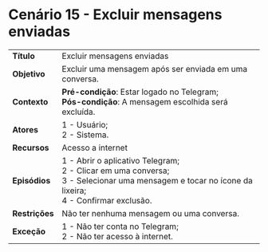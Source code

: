 # Cenário 15 - Excluir mensagens enviadas

|                |                                                                                                                                                             |
| -------------- | :---------------------------------------------------------------------------------------------------------------------------------------------------------- |
| **Título**     | Excluir mensagens enviadas                                                                                                                                  |
| **Objetivo**   | Excluir uma mensagem após ser enviada em uma conversa.                                                                                                      |
| **Contexto**   | **Pré-condição**: Estar logado no Telegram;<br>**Pós-condição**: A mensagem escolhida será excluída.                                                        |
| **Atores**     | 1 - Usuário;<br> 2 - Sistema.                                                                                                                               |
| **Recursos**   | Acesso a internet <br>                                                                                                                                      |
| **Episódios**  | 1 - Abrir o aplicativo Telegram; <br> 2 - Clicar em uma conversa; <br>3 - Selecionar uma mensagem e tocar no ícone da lixeira; <br> 4 - Confirmar exclusão. |
| **Restrições** | Não ter nenhuma mensagem ou uma conversa.                                                                                                                   |
| **Exceção**    | 1 - Não ter conta no Telegram;<br> 2 - Não ter acesso à internet.                                                                                           |
